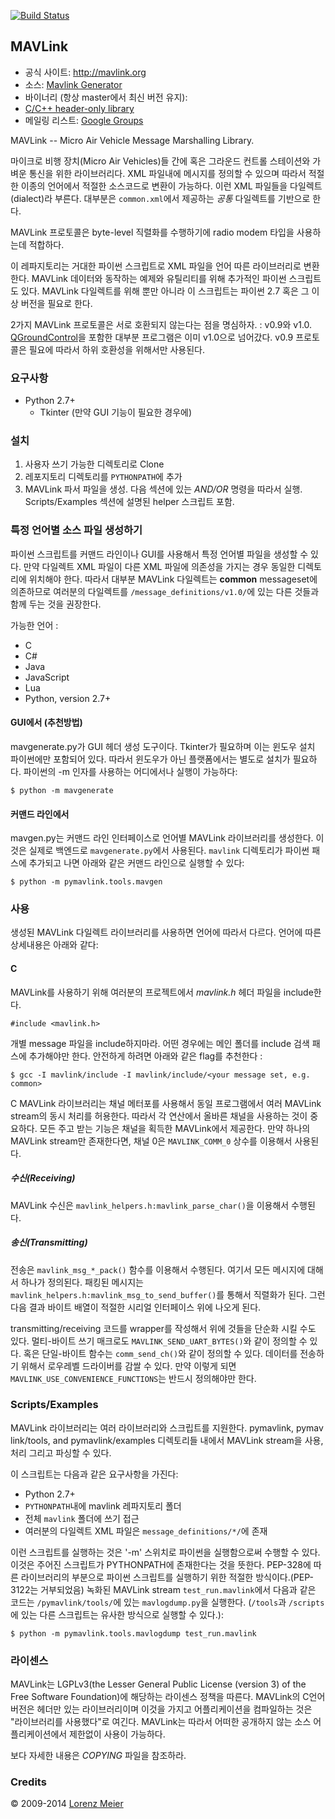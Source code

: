 [![Build Status](https://travis-ci.org/mavlink/mavlink.svg?branch=master)](https://travis-ci.org/mavlink/mavlink)

## MAVLink ##

*   공식 사이트: http://mavlink.org
*   소스: [Mavlink Generator](https://github.com/mavlink/mavlink)
*   바이너리 (항상 master에서 최신 버전 유지):
  * [C/C++ header-only library](https://github.com/mavlink/c_library)
*   메일링 리스트: [Google Groups](http://groups.google.com/group/mavlink)

MAVLink -- Micro Air Vehicle Message Marshalling Library.

마이크로 비행 장치(Micro Air Vehicles)들 간에 혹은 그라운드 컨트롤 스테이션와 가벼운 통신을 위한 라이브러리다. XML 파일내에 메시지를 정의할 수 있으며 따라서 적절한 이종의 언어에서  적절한 소스코드로 변환이 가능하다. 이런 XML 파일들을 다일렉트(dialect)라 부른다. 대부분은 `common.xml`에서 제공하는 *공통* 다일렉트를 기반으로 한다.

MAVLink 프로토콜은 byte-level 직렬화를 수행하기에 radio modem 타입을 사용하는데 적합하다.

이 레파지토리는 거대한 파이썬 스크립트로 XML 파일을 언어 따른 라이브러리로 변환한다. MAVLink 데이터와 동작하는 예제와 유틸리티를 위해 추가적인 파이썬 스크립트도 있다. MAVLink 다일렉트를 위해 뿐만 아니라 이 스크립트는 파이썬 2.7 혹은 그 이상 버전을 필요로 한다.

2가지 MAVLink 프로토콜은 서로 호환되지 않는다는 점을 명심하자. : v0.9와 v1.0. [QGroundControl](https://github.com/mavlink/qgroundcontrol)을 포함한 대부분 프로그램은 이미 v1.0으로 넘어갔다. v0.9 프로토콜은 필요에 따라서 하위 호환성을 위해서만 사용된다.

### 요구사항 ###
  * Python 2.7+
    * Tkinter (만약 GUI 기능이 필요한 경우에)

### 설치 ###
  1. 사용자 쓰기 가능한 디렉토리로 Clone
  2. 레포지토리 디렉토리를 `PYTHONPATH`에 추가
  3. MAVLink 파서 파일을 생성. 다음 섹션에 있는 *AND/OR* 명령을 따라서 실행. Scripts/Examples 섹션에 설명된 helper 스크립트 포함.

### 특정 언어별 소스 파일 생성하기 ###

파이썬 스크립트를 커맨드 라인이나 GUI를 사용해서 특정 언어별 파일을 생성할 수 있다. 만약 다일렉트 XML 파일이 다른 XML 파일에 의존성을 가지는 경우 동일한 디렉토리에 위치해야 한다. 따라서 대부분 MAVLink 다일렉트는 **common** messageset에 의존하므로 여러분의 다일렉트를 `/message_definitions/v1.0/`에 있는 다른 것들과 함께 두는 것을 권장한다.

가능한 언어 :

  * C
  * C#
  * Java
  * JavaScript
  * Lua
  * Python, version 2.7+

#### GUI에서 (추천방법) ####

mavgenerate.py가 GUI 헤더 생성 도구이다. Tkinter가 필요하며 이는 윈도우 설치 파이썬에만 포함되어 있다. 따라서 윈도우가 아닌 플랫폼에서는 별도로 설치가 필요하다. 파이썬의 -m 인자를 사용하는 어디에서나 실행이 가능하다:

    $ python -m mavgenerate

#### 커맨드 라인에서 ####

mavgen.py는 커맨드 라인 인터페이스로 언어별 MAVLink 라이브러리를 생성한다. 이것은 실제로 백엔드로 `mavgenerate.py`에서 사용된다. `mavlink` 디렉토리가 파이썬 패스에 추가되고 나면 아래와 같은 커맨드 라인으로 실행할 수 있다:

    $ python -m pymavlink.tools.mavgen

### 사용 ###

생성된 MAVLink 다일렉트 라이브러리를 사용하면 언어에 따라서 다르다. 언어에 따른 상세내용은 아래와 같다:

#### C ####
MAVLink를 사용하기 위해 여러분의 프로젝트에서 *mavlink.h* 헤더 파일을 include한다.

    #include <mavlink.h>

개별 message 파일을 include하지마라. 어떤 경우에는 메인 폴더를 include 검색 패스에 추가해야만 한다. 안전하게 하려면 아래와 같은 flag를 추천한다 :

    $ gcc -I mavlink/include -I mavlink/include/<your message set, e.g. common>

C MAVLink 라이브러리는 채널 메터포를 사용해서 동일 프로그램에서 여러 MAVLink stream의 동시 처리를 허용한다. 따라서 각 연산에서 올바른 채널을 사용하는 것이 중요하다. 모든 주고 받는 기능은 채널을 획득한 MAVLink에서 제공한다. 만약 하나의 MAVLink stream만 존재한다면, 채널 0은 `MAVLINK_COMM_0` 상수를 이용해서 사용된다.

##### 수신(Receiving) ######
MAVLink 수신은 `mavlink_helpers.h:mavlink_parse_char()`을 이용해서 수행된다.

##### 송신(Transmitting) #####
전송은 `mavlink_msg_*_pack()` 함수를 이용해서 수행된다. 여기서 모든 메시지에 대해서 하나가 정의된다. 패킹된 메시지는 `mavlink_helpers.h:mavlink_msg_to_send_buffer()`를 통해서 직렬화가 된다. 그런 다음 결과 바이트 배열이 적절한 시리얼 인터페이스 위에 나오게 된다.

transmitting/receiving 코드를 wrapper를 작성해서 위에 것들을 단순화 시킬 수도 있다. 멀티-바이트 쓰기 매크로도 `MAVLINK_SEND_UART_BYTES()`와 같이 정의할 수 있다. 혹은 단일-바이트 함수는 `comm_send_ch()`와 같이 정의할 수 있다. 데이터를 전송하기 위해서 로우레벨 드라이버를 감쌀 수 있다. 만약 이렇게 되면 `MAVLINK_USE_CONVENIENCE_FUNCTIONS`는 반드시 정의해야만 한다.

### Scripts/Examples ###
MAVLink 라이브러리는 여러 라이브러리와 스크립트를 지원한다. pymavlink, pymav
link/tools, and pymavlink/examples 디렉토리들 내에서 MAVLink stream을 사용, 처리 그리고 파싱할 수 있다.

이 스크립트는 다음과 같은 요구사항을 가진다:
  * Python 2.7+
  * `PYTHONPATH`내에 mavlink 레파지토리 폴더
  * 전체 `mavlink` 폴더에 쓰기 접근
  * 여러분의 다일렉트 XML 파일은 `message_definitions/*/`에 존재


이런 스크립트를 실행하는 것은 '-m' 스위치로 파이썬을 실행함으로써 수행할 수 있다. 이것은 주어진 스크립트가 PYTHONPATH에 존재한다는 것을 뜻한다. PEP-328에 따른 라이브러리의 부분으로 파이썬 스크립트를 실행하기 위한 적절한 방식이다.(PEP-3122는 거부되었음) 녹화된 MAVLink stream `test_run.mavlink`에서 다음과 같은 코드는 `/pymavlink/tools/`에 있는 `mavlogdump.py`을 실행한다. (`/tools`과 `/scripts`에 있는 다른 스크립트는 유사한 방식으로 실행할 수 있다.):

    $ python -m pymavlink.tools.mavlogdump test_run.mavlink

### 라이센스 ###

MAVLink는 LGPLv3(the Lesser General Public License (version 3) of the Free Software Foundation)에 해당하는 라이센스 정책을 따른다. MAVLink의 C언어 버전은 헤더만 있는 라이브러리이며 이것을 가지고 어플리케이션을 컴파일하는 것은 "라이브러리를 사용했다"로 여긴다. MAVLink는 따라서 어떠한 공개하지 않는 소스 어플리케이션에서 제한없이 사용이 가능하다. 

보다 자세한 내용은 *COPYING* 파일을 참조하라.

### Credits ###

&copy; 2009-2014 [Lorenz Meier](mailto:mail@qgroundcontrol.org)

